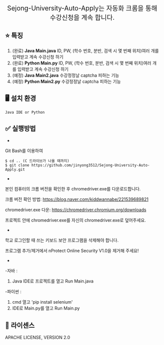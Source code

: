 <p align='center' style='font-size:150%'>Sejong-University-Auto-Apply는 자동화 크롬을 통해 수강신청을 계속 합니다. </p>

## :star: 특징
1. (완료) **Java      Main.java**     ID, PW, (학수 번호, 분반, 검색 시 몇 번째 위치)여러 개를 입력받고 계속 수강신청 하기
2. (완료) **Python    Main.py**       ID, PW, (학수 번호, 분반, 검색 시 몇 번째 위치)여러 개를 입력받고 계속 수강신청 하기
3. (예정) **Java      Main2.java**    수강정정날 captcha 피하는 기능
4. (예정) **Python    Main2.py**      수강정정날 captcha 피하는 기능 

## :desktop_computer: 설치 환경
    Java IDE or Python


## :white_check_mark: 실행방법

*
Git Bash를 이용하여
```
$ cd .. (C 드라이브가 나올 때까지)
$ git clone https://github.com/jinyong3512/Sejong-University-Auto-Apply.git
```


*
본인 컴퓨터의 크롬 버전을 확인한 후 chromedriver.exe를 다운로드합니다.

크롬 버전 확인 방법: https://blog.naver.com/kiddwannabe/221539689821

chromedriver.exe 다운: https://chromedriver.chromium.org/downloads

프로젝트 안에 chromedriver.exe를 자신의 chromedriver.exe로 덮어주세요.


*
학교 로그인할 때 쓰는 키보드 보안 프로그램을 삭제해야 합니다.

프로그램 추가/제거에서 nProtect Online Security V1.0을 제거해 주세요!


*
-자바 : 
1. Java IDE로 프로젝트를 열고 Run Main.java

-파이썬 : 
1. cmd 열고 'pip install selenium'
2. IDE로 Main.py를 열고 Run Main.py




## :page_with_curl: 라이센스
APACHE LICENSE, VERSION 2.0
